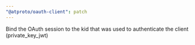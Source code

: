 ```yaml
---
"@atproto/oauth-client": patch
---
```


Bind the OAuth session to the kid that was used to authenticate the client (private_key_jwt)
